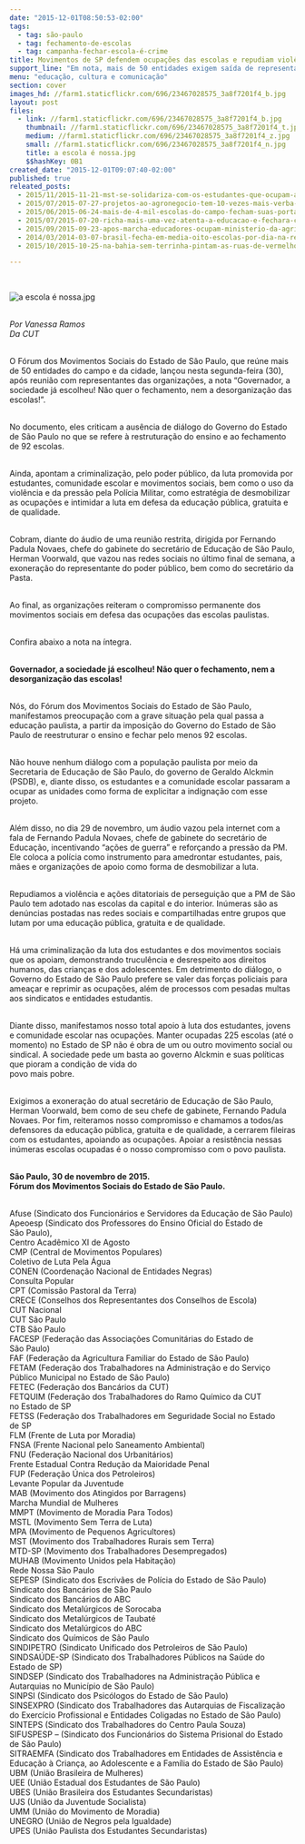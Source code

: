 ```yaml
---
date: "2015-12-01T08:50:53-02:00"
tags:
  - tag: são-paulo
  - tag: fechamento-de-escolas
  - tag: campanha-fechar-escola-é-crime
title: Movimentos de SP defendem ocupações das escolas e repudiam violência policial
support_line: "Em nota, mais de 50 entidades exigem saída de representantes do Governo do Estado de São Paulo."
menu: "educação, cultura e comunicação"
section: cover
images_hd: //farm1.staticflickr.com/696/23467028575_3a8f7201f4_b.jpg
layout: post
files:
  - link: //farm1.staticflickr.com/696/23467028575_3a8f7201f4_b.jpg
    thumbnail: //farm1.staticflickr.com/696/23467028575_3a8f7201f4_t.jpg
    medium: //farm1.staticflickr.com/696/23467028575_3a8f7201f4_z.jpg
    small: //farm1.staticflickr.com/696/23467028575_3a8f7201f4_n.jpg
    title: a escola é nossa.jpg
    $$hashKey: 0B1
created_date: "2015-12-01T09:07:40-02:00"
published: true
releated_posts:
  - 2015/11/2015-11-21-mst-se-solidariza-com-os-estudantes-que-ocupam-as-escolas-na-luta-por-educacao-em-sao-paulo.md
  - 2015/07/2015-07-27-projetos-ao-agronegocio-tem-10-vezes-mais-verba-que-a-agricultura-familiar-em-sp.md
  - 2015/06/2015-06-24-mais-de-4-mil-escolas-do-campo-fecham-suas-portas-em-2014.md
  - 2015/07/2015-07-20-richa-mais-uma-vez-atenta-a-educacao-e-fechara-casas-familiares-rurais.md
  - 2015/09/2015-09-23-apos-marcha-educadores-ocupam-ministerio-da-agricultura-em-brasilia.md
  - 2014/03/2014-03-07-brasil-fecha-em-media-oito-escolas-por-dia-na-regiao-rural.md
  - 2015/10/2015-10-25-na-bahia-sem-terrinha-pintam-as-ruas-de-vermelho-em-defesa-das-escolas-do-campo.md

---
```

<p>&nbsp;</p>

<p><img alt="a escola é nossa.jpg" src="//farm1.staticflickr.com/696/23467028575_3a8f7201f4_b.jpg" /></p>

<p><br />
<em>Por Vanessa Ramos<br />
Da CUT</em></p>

<p><br />
O F&oacute;rum dos Movimentos Sociais do Estado de S&atilde;o Paulo, que re&uacute;ne mais de 50 entidades do campo e da cidade, lan&ccedil;ou nesta segunda-feira (30), ap&oacute;s reuni&atilde;o com representantes das organiza&ccedil;&otilde;es, a nota &ldquo;Governador, a sociedade j&aacute; escolheu! N&atilde;o quer o fechamento, nem a desorganiza&ccedil;&atilde;o das escolas!&rdquo;.</p>

<p><br />
No documento, eles criticam a aus&ecirc;ncia de di&aacute;logo do Governo do Estado de S&atilde;o Paulo no que se refere &agrave; restrutura&ccedil;&atilde;o do ensino e ao fechamento de 92 escolas.</p>

<p><br />
Ainda, apontam a criminaliza&ccedil;&atilde;o, pelo poder p&uacute;blico, da luta promovida por estudantes, comunidade escolar e movimentos sociais, bem como o uso da viol&ecirc;ncia e da press&atilde;o pela Pol&iacute;cia Militar, como estrat&eacute;gia de desmobilizar as ocupa&ccedil;&otilde;es e intimidar a luta em defesa da educa&ccedil;&atilde;o p&uacute;blica, gratuita e de qualidade.</p>

<p><br />
Cobram, diante do &aacute;udio de uma reuni&atilde;o restrita, dirigida por Fernando Padula Novaes, chefe do gabinete do secret&aacute;rio de Educa&ccedil;&atilde;o de S&atilde;o Paulo, Herman Voorwald, que vazou nas redes sociais no &uacute;ltimo final de semana, a exonera&ccedil;&atilde;o do representante do poder p&uacute;blico, bem como do secret&aacute;rio da Pasta.&nbsp;</p>

<p><br />
Ao final, as organiza&ccedil;&otilde;es reiteram o compromisso permanente dos movimentos sociais em defesa das ocupa&ccedil;&otilde;es das escolas paulistas.</p>

<p><br />
Confira abaixo a nota na &iacute;ntegra.</p>

<p><br />
<strong>Governador, a sociedade j&aacute; escolheu! N&atilde;o quer o&nbsp;fechamento, nem a desorganiza&ccedil;&atilde;o das escolas!</strong></p>

<p><br />
N&oacute;s, do F&oacute;rum dos Movimentos Sociais do Estado de S&atilde;o Paulo, manifestamos&nbsp;preocupa&ccedil;&atilde;o com a grave situa&ccedil;&atilde;o pela qual passa a educa&ccedil;&atilde;o paulista, a partir da&nbsp;imposi&ccedil;&atilde;o do Governo do Estado de S&atilde;o Paulo de reestruturar o ensino e fechar pelo&nbsp;menos 92 escolas.</p>

<p><br />
N&atilde;o houve nenhum di&aacute;logo com a popula&ccedil;&atilde;o paulista por meio da Secretaria de&nbsp;Educa&ccedil;&atilde;o de S&atilde;o Paulo, do governo de Geraldo Alckmin (PSDB), e, diante disso, os&nbsp;estudantes e a comunidade escolar passaram a ocupar as unidades como forma de&nbsp;explicitar a indigna&ccedil;&atilde;o com esse projeto.</p>

<p><br />
Al&eacute;m disso, no dia 29 de novembro, um &aacute;udio vazou pela internet com a fala de&nbsp;Fernando Padula Novaes, chefe de gabinete do secret&aacute;rio de Educa&ccedil;&atilde;o, incentivando&nbsp;&ldquo;a&ccedil;&otilde;es de guerra&rdquo; e refor&ccedil;ando a press&atilde;o da PM. Ele coloca a pol&iacute;cia como&nbsp;instrumento para amedrontar estudantes, pais, m&atilde;es e organiza&ccedil;&otilde;es de apoio como&nbsp;forma de desmobilizar a luta.</p>

<p><br />
Repudiamos a viol&ecirc;ncia e a&ccedil;&otilde;es ditatoriais de persegui&ccedil;&atilde;o que a PM de S&atilde;o Paulo&nbsp;tem adotado nas escolas da capital e do interior. In&uacute;meras s&atilde;o as den&uacute;ncias postadas&nbsp;nas redes sociais e compartilhadas entre grupos que lutam por uma educa&ccedil;&atilde;o p&uacute;blica,&nbsp;gratuita e de qualidade.</p>

<p><br />
H&aacute; uma criminaliza&ccedil;&atilde;o da luta dos estudantes e dos movimentos sociais que os&nbsp;apoiam, demonstrando trucul&ecirc;ncia e desrespeito aos direitos humanos, das crian&ccedil;as e&nbsp;dos adolescentes. Em detrimento do di&aacute;logo, o Governo do Estado de S&atilde;o Paulo&nbsp;prefere se valer das for&ccedil;as policiais para amea&ccedil;ar e reprimir as ocupa&ccedil;&otilde;es, al&eacute;m de&nbsp;processos com pesadas multas aos sindicatos e entidades estudantis.</p>

<p><br />
Diante disso, manifestamos nosso total apoio &agrave; luta dos estudantes, jovens e&nbsp;comunidade escolar nas ocupa&ccedil;&otilde;es. Manter ocupadas 225 escolas (at&eacute; o momento)&nbsp;no Estado de SP n&atilde;o &eacute; obra de um ou outro movimento social ou sindical. A sociedade&nbsp;pede um basta ao governo Alckmin e suas pol&iacute;ticas que pioram a condi&ccedil;&atilde;o de vida do<br />
povo mais pobre.</p>

<p><br />
Exigimos a exonera&ccedil;&atilde;o do atual secret&aacute;rio de Educa&ccedil;&atilde;o de S&atilde;o Paulo, Herman&nbsp;Voorwald, bem como de seu chefe de gabinete, Fernando Padula Novaes.&nbsp;Por fim, reiteramos nosso compromisso e chamamos a todos/as defensores da&nbsp;educa&ccedil;&atilde;o p&uacute;blica, gratuita e de qualidade, a cerrarem fileiras com os estudantes,&nbsp;apoiando as ocupa&ccedil;&otilde;es. Apoiar a resist&ecirc;ncia nessas in&uacute;meras escolas ocupadas &eacute; o&nbsp;nosso compromisso com o povo paulista.</p>

<p><br />
<strong>S&atilde;o Paulo, 30 de novembro de 2015.<br />
F&oacute;rum dos Movimentos Sociais do Estado de S&atilde;o Paulo.</strong></p>

<p><br />
Afuse (Sindicato dos Funcion&aacute;rios e Servidores da Educa&ccedil;&atilde;o de S&atilde;o&nbsp;Paulo)<br />
Apeoesp (Sindicato dos Professores do Ensino Oficial do Estado de S&atilde;o&nbsp;Paulo),<br />
Centro Acad&ecirc;mico XI de Agosto<br />
CMP (Central de Movimentos Populares)<br />
Coletivo de Luta Pela &Aacute;gua<br />
CONEN (Coordena&ccedil;&atilde;o Nacional de Entidades Negras)<br />
Consulta Popular<br />
CPT (Comiss&atilde;o Pastoral da Terra)<br />
CRECE (Conselhos dos Representantes dos Conselhos de Escola)<br />
CUT Nacional<br />
CUT S&atilde;o Paulo<br />
CTB S&atilde;o Paulo<br />
FACESP (Federa&ccedil;&atilde;o das Associa&ccedil;&otilde;es Comunit&aacute;rias do Estado de S&atilde;o&nbsp;Paulo)<br />
FAF (Federa&ccedil;&atilde;o da Agricultura Familiar do Estado de S&atilde;o Paulo)<br />
FETAM (Federa&ccedil;&atilde;o dos Trabalhadores na Administra&ccedil;&atilde;o e do Servi&ccedil;o<br />
P&uacute;blico Municipal no Estado de S&atilde;o Paulo)<br />
FETEC (Federa&ccedil;&atilde;o dos Banc&aacute;rios da CUT)<br />
FETQUIM (Federa&ccedil;&atilde;o dos Trabalhadores do Ramo Qu&iacute;mico da CUT no&nbsp;Estado de SP<br />
FETSS (Federa&ccedil;&atilde;o dos Trabalhadores em Seguridade Social no Estado de&nbsp;SP<br />
FLM (Frente de Luta por Moradia)<br />
FNSA (Frente Nacional pelo Saneamento Ambiental)<br />
FNU (Federa&ccedil;&atilde;o Nacional dos Urbanit&aacute;rios)<br />
Frente Estadual Contra Redu&ccedil;&atilde;o da Maioridade Penal<br />
FUP (Federa&ccedil;&atilde;o &Uacute;nica dos Petroleiros)<br />
Levante Popular da Juventude<br />
MAB (Movimento dos Atingidos por Barragens)<br />
Marcha Mundial de Mulheres<br />
MMPT (Movimento de Moradia Para Todos)<br />
MSTL (Movimento Sem Terra de Luta)<br />
MPA (Movimento de Pequenos Agricultores)<br />
MST (Movimento dos Trabalhadores Rurais sem Terra)<br />
MTD-SP (Movimento dos Trabalhadores Desempregados)<br />
MUHAB (Movimento Unidos pela Habita&ccedil;&atilde;o)<br />
Rede Nossa S&atilde;o Paulo<br />
SEPESP (Sindicato dos Escriv&atilde;es de Pol&iacute;cia do Estado de S&atilde;o Paulo)<br />
Sindicato dos Banc&aacute;rios de S&atilde;o Paulo<br />
Sindicato dos Banc&aacute;rios do ABC<br />
Sindicato dos Metal&uacute;rgicos de Sorocaba<br />
Sindicato dos Metal&uacute;rgicos de Taubat&eacute;<br />
Sindicato dos Metal&uacute;rgicos do ABC<br />
Sindicato dos Qu&iacute;micos de S&atilde;o Paulo<br />
SINDIPETRO (Sindicato Unificado dos Petroleiros de S&atilde;o Paulo)<br />
SINDSA&Uacute;DE-SP (Sindicato dos Trabalhadores P&uacute;blicos na Sa&uacute;de do<br />
Estado de SP)<br />
SINDSEP (Sindicato dos Trabalhadores na Administra&ccedil;&atilde;o P&uacute;blica e<br />
Autarquias no Munic&iacute;pio de S&atilde;o Paulo)<br />
SINPSI (Sindicato dos Psic&oacute;logos do Estado de S&atilde;o Paulo)<br />
SINSEXPRO (Sindicato dos Trabalhadores das Autarquias de Fiscaliza&ccedil;&atilde;o<br />
do Exerc&iacute;cio Profissional e Entidades Coligadas no Estado de S&atilde;o Paulo)<br />
SINTEPS (Sindicato dos Trabalhadores do Centro Paula Souza)<br />
SIFUSPESP &ndash; (Sindicato dos Funcion&aacute;rios do Sistema Prisional do Estado<br />
de S&atilde;o Paulo)<br />
SITRAEMFA (Sindicato dos Trabalhadores em Entidades de Assist&ecirc;ncia e<br />
Educa&ccedil;&atilde;o &agrave; Crian&ccedil;a, ao Adolescente e a Fam&iacute;lia do Estado de S&atilde;o Paulo)<br />
UBM (Uni&atilde;o Brasileira de Mulheres)<br />
UEE (Uni&atilde;o Estadual dos Estudantes de S&atilde;o Paulo)<br />
UBES (Uni&atilde;o Brasileira dos Estudantes Secundaristas)<br />
UJS (Uni&atilde;o da Juventude Socialista)<br />
UMM (Uni&atilde;o do Movimento de Moradia)<br />
UNEGRO (Uni&atilde;o de Negros pela Igualdade)<br />
UPES (Uni&atilde;o Paulista dos Estudantes Secundaristas)</p>

